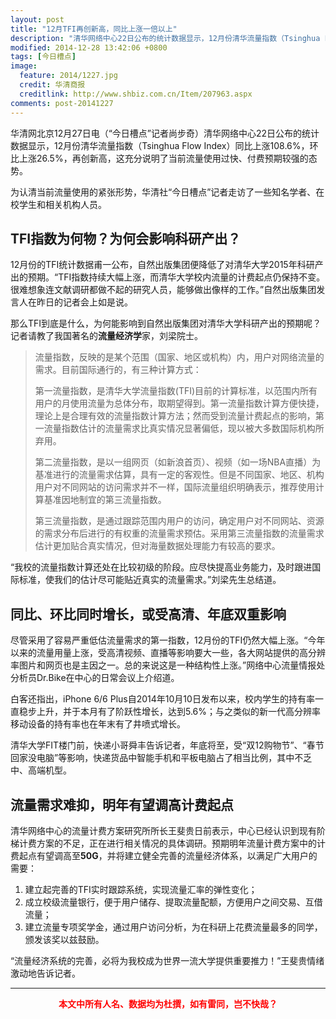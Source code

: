 ```yaml
---
layout: post
title: "12月TFI再创新高，同比上涨一倍以上"
description: "清华网络中心22日公布的统计数据显示，12月份清华流量指数（Tsinghua Flow Index）同比上涨108.6%，环比上涨26.5%，再创新高。受TFI持续上涨影响，自然出版集团26日降低了对清华大学2015年科研产出的预期（封图）。"
modified: 2014-12-28 13:42:06 +0800
tags: [今日槽点]
image:
  feature: 2014/1227.jpg
  credit: 华清商报
  creditlink: http://www.shbiz.com.cn/Item/207963.aspx
comments: post-20141227
---
```


华清网北京12月27日电（“今日槽点”记者尚步奇）清华网络中心22日公布的统计数据显示，12月份清华流量指数（Tsinghua Flow Index）同比上涨108.6%，环比上涨26.5%，再创新高，这充分说明了当前流量使用过快、付费预期较强的态势。

为认清当前流量使用的紧张形势，华清社“今日槽点”记者走访了一些知名学者、在校学生和相关机构人员。

## TFI指数为何物？为何会影响科研产出？

12月份的TFI统计数据甫一公布，自然出版集团便降低了对清华大学2015年科研产出的预期。“TFI指数持续大幅上涨，而清华大学校内流量的计费起点仍保持不变。很难想象连文献调研都做不起的研究人员，能够做出像样的工作。”自然出版集团发言人在昨日的记者会上如是说。

那么TFI到底是什么，为何能影响到自然出版集团对清华大学科研产出的预期呢？记者请教了我国著名的**流量经济学**家，刘梁院士。

> 流量指数，反映的是某个范围（国家、地区或机构）内，用户对网络流量的需求。目前国际通行的，有三种计算方式：
>
> 第一流量指数，是清华大学流量指数(TFI)目前的计算标准，以范围内所有用户的月使用流量为总体分布，取期望得到。第一流量指数计算方便快捷，理论上是合理有效的流量指数计算方法；然而受到流量计费起点的影响，第一流量指数估计的流量需求比真实情况显著偏低，现以被大多数国际机构所弃用。
>
> 第二流量指数，是以一组网页（如新浪首页）、视频（如一场NBA直播）为基准进行的流量需求估算，具有一定的客观性。但是不同国家、地区、机构用户对不同网站的访问需求并不一样，国际流量组织明确表示，推荐使用计算基准因地制宜的第三流量指数。
>
> 第三流量指数，是通过跟踪范围内用户的访问，确定用户对不同网站、资源的需求分布后进行的有权重的流量需求预估。采用第三流量指数的流量需求估计更加贴合真实情况，但对海量数据处理能力有较高的要求。

“我校的流量指数计算还处在比较初级的阶段。应尽快提高业务能力，及时跟进国际标准，使我们的估计尽可能贴近真实的流量需求。”刘梁先生总结道。

## 同比、环比同时增长，或受高清、年底双重影响

尽管采用了容易严重低估流量需求的第一指数，12月份的TFI仍然大幅上涨。“今年以来的流量用量上涨，受高清视频、直播等影响要大一些，各大网站提供的高分辨率图片和网页也是主因之一。总的来说这是一种结构性上涨。”网络中心流量情报处分析员Dr.Bike在中心的日常会议上介绍道。

白客还指出，iPhone 6/6 Plus自2014年10月10日发布以来，校内学生的持有率一直稳步上升，并于本月有了阶跃性增长，达到5.6%；与之类似的新一代高分辨率移动设备的持有率也在年末有了井喷式增长。

清华大学FIT楼门前，快递小哥舜丰告诉记者，年底将至，受“双12购物节”、“春节回家没电脑”等影响，快递货品中智能手机和平板电脑占了相当比例，其中不乏中、高端机型。

## 流量需求难抑，明年有望调高计费起点

清华网络中心的流量计费方案研究所所长王斐贵日前表示，中心已经认识到现有阶梯计费方案的不足，正在进行相关情况的具体调研。预期明年流量计费方案中的计费起点有望调高至**50G**，并将建立健全完善的流量经济体系，以满足广大用户的需要：

1. 建立起完善的TFI实时跟踪系统，实现流量汇率的弹性变化；
2. 成立校级流量银行，便于用户储存、提取流量配额，方便用户之间交易、互借流量；
3. 建立流量专项奖学金，通过用户访问分析，为在科研上花费流量最多的同学，颁发该奖以兹鼓励。

“流量经济系统的完善，必将为我校成为世界一流大学提供重要推力！”王斐贵情绪激动地告诉记者。

---

<p style="color:red;font-weight:bold;text-indent:0;text-align:center;">本文中所有人名、数据均为杜撰，如有雷同，岂不快哉？</p>
